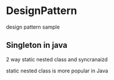 # DesignPattern
design pattern sample

## Singleton in java
  2 way
  static nested class and syncranaizd
  
  static nested class is more popular in Java
